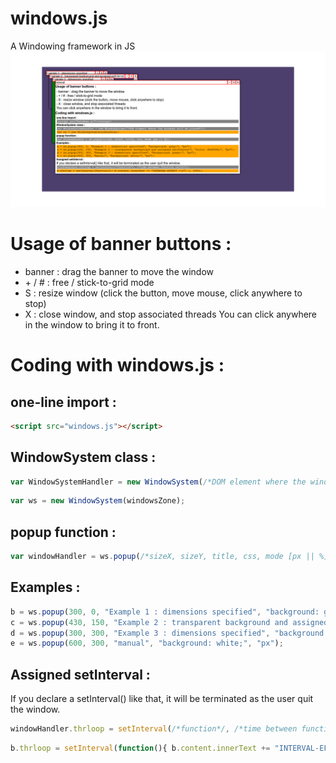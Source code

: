 # windows.js
A Windowing framework in JS
![wow](https://raw.githubusercontent.com/AlfredTheHacktivist/WindowsInWebBrowser/master/windows-js-demo.png)  
# Usage of banner buttons :

- banner : drag the banner to move the window
- \+ / # : free / stick-to-grid mode
- S : resize window (click the button, move mouse, click anywhere to stop)
- X : close window, and stop associated threads
You can click anywhere in the window to bring it to front.

# Coding with windows.js :
## one-line import :
```HTML
<script src="windows.js"></script>
```

## WindowSystem class :
```javascript
var WindowSystemHandler = new WindowSystem(/*DOM element where the windows will be placed*/);
```
```javascript
var ws = new WindowSystem(windowsZone);
```

## popup function :
```javascript
var windowHandler = ws.popup(/*sizeX, sizeY, title, css, mode [px || %]*/);
```

## Examples :
```javascript
b = ws.popup(300, 0, "Example 1 : dimensions specified", "background: grey;", "px");
c = ws.popup(430, 150, "Example 2 : transparent background and assigned setInterval", "color: #4d3f6d;", "px");
d = ws.popup(300, 300, "Example 3 : dimensions specified", "background: green;", "px");
e = ws.popup(600, 300, "manual", "background: white;", "px");
```

## Assigned setInterval :

If you declare a setInterval() like that, it will be terminated as the user quit the window.
```javascript
windowHandler.thrloop = setInterval(/*function*/, /*time between function calls*/);
```
```javascript
b.thrloop = setInterval(function(){ b.content.innerText += "INTERVAL-EFFECT !\n"; }, 1000);
```
